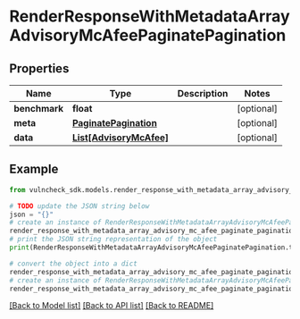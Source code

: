 # RenderResponseWithMetadataArrayAdvisoryMcAfeePaginatePagination


## Properties

Name | Type | Description | Notes
------------ | ------------- | ------------- | -------------
**benchmark** | **float** |  | [optional] 
**meta** | [**PaginatePagination**](PaginatePagination.md) |  | [optional] 
**data** | [**List[AdvisoryMcAfee]**](AdvisoryMcAfee.md) |  | [optional] 

## Example

```python
from vulncheck_sdk.models.render_response_with_metadata_array_advisory_mc_afee_paginate_pagination import RenderResponseWithMetadataArrayAdvisoryMcAfeePaginatePagination

# TODO update the JSON string below
json = "{}"
# create an instance of RenderResponseWithMetadataArrayAdvisoryMcAfeePaginatePagination from a JSON string
render_response_with_metadata_array_advisory_mc_afee_paginate_pagination_instance = RenderResponseWithMetadataArrayAdvisoryMcAfeePaginatePagination.from_json(json)
# print the JSON string representation of the object
print(RenderResponseWithMetadataArrayAdvisoryMcAfeePaginatePagination.to_json())

# convert the object into a dict
render_response_with_metadata_array_advisory_mc_afee_paginate_pagination_dict = render_response_with_metadata_array_advisory_mc_afee_paginate_pagination_instance.to_dict()
# create an instance of RenderResponseWithMetadataArrayAdvisoryMcAfeePaginatePagination from a dict
render_response_with_metadata_array_advisory_mc_afee_paginate_pagination_from_dict = RenderResponseWithMetadataArrayAdvisoryMcAfeePaginatePagination.from_dict(render_response_with_metadata_array_advisory_mc_afee_paginate_pagination_dict)
```
[[Back to Model list]](../README.md#documentation-for-models) [[Back to API list]](../README.md#documentation-for-api-endpoints) [[Back to README]](../README.md)


